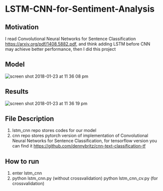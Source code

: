 # LSTM-CNN-for-Sentiment-Analysis
## Motivation 
I read Convolutional Neural Networks for Sentence Classification https://arxiv.org/pdf/1408.5882.pdf, and think adding LSTM before CNN may achieve better performance, then I did this project
## Model
![screen shot 2018-01-23 at 11 36 08 pm](https://user-images.githubusercontent.com/20760190/35314759-3d753056-0096-11e8-9282-67601fe00b81.png)
## Results
![screen shot 2018-01-23 at 11 36 19 pm](https://user-images.githubusercontent.com/20760190/35314760-3d84354c-0096-11e8-900c-4c0e63e7e533.png)
## File Description
1. lstm_cnn repo stores codes for our model
2. cnn repo stores pytorch version of implementation of Convolutional Neural Networks for Sentence Classification, for tensorflow version you can find it https://github.com/dennybritz/cnn-text-classification-tf 

## How to run
1. enter lstm_cnn 
2. python lstm_cnn.py (without crossvalidation)
   python lstm_cnn_cv.py (for crossvalidation)
